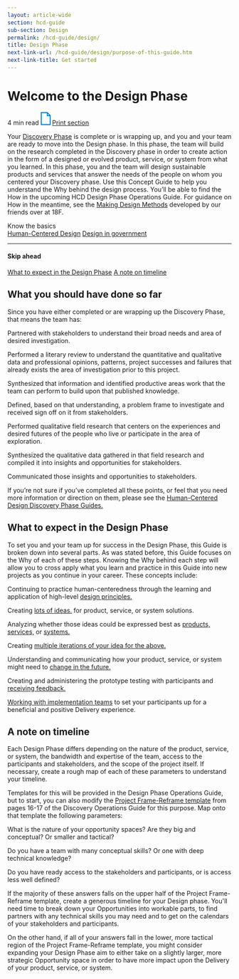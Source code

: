 ```yaml
---
layout: article-wide
section: hcd-guide
sub-section: Design
permalink: /hcd-guide/design/
title: Design Phase
next-link-url: /hcd-guide/design/purpose-of-this-guide.htm
next-link-title: Get started
---
```


<h1>Welcome to the Design Phase</h1>
<div class="usa-prose__hcd-guide__reading_print">
  <span class="usa-prose__hcd-guide__reading_time">4 min read</span>
  <a href="#" title="Print guide" class="usa-prose__hcd-guide__print_guide_img"><img src="/assets/img/lab/hcd-guide/design/print-guide.svg" width="22" height="29" alt="Print guide" /></a>
  <a href="#" title="Print guide" class="usa-prose__hcd-guide__print_guide">Print section</a>
</div>

<p>
  Your <a href="https://github.com/labopm/HCD-Guides" title="Discovery Phase" target="_blank" class="usa-prose__hcd-guide_print_not_visible">Discovery Phase</a> 
  is complete or is wrapping up, and you and your team are ready to move into the Design phase. 
  In this phase, the team will build on the research completed in the Discovery phase in 
  order to create action in the form of a designed or evolved product, service, or 
  system from what you learned. In this phase, you and the team will design sustainable 
  products and services   that answer the needs of the people on whom you centered your Discovery phase. 
  Use this Concept Guide to help you understand the Why behind the design process. 
  You&rsquo;ll be able to find the How in the upcoming HCD Design Phase Operations Guide. 
  For guidance on How in the meantime, see the 
  <a href="https://methods.18f.gov/make/" title="Making Design Methods" target="_blank" class="usa-prose__hcd-guide_print_not_visible">Making Design Methods</a> 
  developed by our friends over at 18F.
</p>
<div class="usa-prose__hcd-guide__know_the_basics">
  <div class="usa-prose__hcd-guide__know_header">
    Know the basics
  </div>
  <a href="#" title="Human-Centered Design">Human-Centered Design</a>
  <a href="#" title="Design in government">Design in government</a>
</div>
<div class="usa-prose__hcd-guide__skip_ahead usa-prose__hcd-guide__mobile_visible">
  <hr>
  <h4>Skip ahead</h4>
  <a href="#design-phase" title="What to expect in the Design Phase">What to expect in the Design Phase</a>
  <a href="#timeline" title="A note on timeline">A note on timeline</a>
</div>
<h2>What you should have done so far</h2>
<p>
  Since you have either completed or are wrapping up the Discovery Phase, that means the team has:
</p>
<div class="lab__bullet_points_columns lab__bullet_points_column_left">
  <p>
    Partnered with stakeholders to understand their broad needs and area 
    of desired investigation.
  </p>
  <p>
    Performed a literary review to understand the quantitative and qualitative data 
    and professional opinions, patterns, project successes and failures 
    that already exists the area of investigation prior to this project.
  </p>
  <p>
    Synthesized that information and identified productive areas work that the team can 
    perform to build upon that published knowledge.
  </p>  
</div>
<div class="lab__bullet_points_columns lab__bullet_points_column_right">
  <p>
    Defined, based on that understanding, a problem frame to investigate and 
    received sign off on it from stakeholders.
  </p>
  <p>
    Performed qualitative field research that centers on the experiences 
    and desired futures of the people who live or participate in the area 
    of exploration.
  </p>
  <p>
    Synthesized the qualitative data gathered in that field research and 
    compiled it into insights and opportunities for stakeholders.
  </p>
  <p>
    Communicated those insights and opportunities to stakeholders.
  </p>
</div>
<div class="lab__clear_spacer"></div>
<p>
  If you&rsquo;re not sure if you&rsquo;ve completed all these points, or feel that you need 
  more information or direction on them, please see the 
  <a href="https://github.com/labopm/HCD-Guides" title="Human-Centered Design Discovery Phase Guides" target="_blank" class="usa-prose__hcd-guide_print_not_visible">Human-Centered Design Discovery Phase Guides.</a>
</p>
<h2 id="design-phase">What to expect in the Design Phase</h2>
<p>
  To set you and your team up for success in the Design Phase, this Guide 
  is broken down into several parts. As was stated before, this Guide 
  focuses on the Why of each of these steps. Knowing the Why behind each 
  step will allow you to cross apply what you learn and practice in this 
  Guide into new projects as you continue in your career. These concepts include:
</p>
<div class="lab__bullet_points_columns lab__bullet_points_column_left">
  <p>
    Continuing to practice human-centeredness through the learning 
    and application of high-level 
    <a href="{{ site.baseurl }}/design/design-phase-principles.htm" title="design principles">design principles.</a>
  </p>
  <p>
    Creating <a href="{{ site.baseurl }}/design/.htm" title="lots of ideas">lots of ideas.</a> 
    for product, service, or system solutions.
  </p>
  <p>
    Analyzing whether those ideas could be expressed best as 
    <a href="{{ site.baseurl }}/design/products.htm" title="products">products,</a>  
    <a href="{{ site.baseurl }}/design/services.htm" title="services">services,</a> 
    or 
    <a href="{{ site.baseurl }}/design/systems.htm" title="systems">systems.</a>
  </p>
  <p>
    Creating 
    <a href="{{ site.baseurl }}/design/iteration.htm" title="multiple iterations of your idea for the above">multiple iterations of your idea for the above.</a>
  </p>  
</div>

<div class="lab__bullet_points_columns lab__bullet_points_column_right">
  <p>
    Understanding and communicating how your product, service, or system might need to 
    <a href="{{ site.baseurl }}/design/design-for-change.htm" title="change in the future">change in the future.</a>
    
  </p>
  <p>
    Creating and administering the prototype testing with participants and 
    <a href="{{ site.baseurl }}/design/feedback.htm" title="receiving feedback">receiving feedback.</a>    
  </p>
  <p>
    <a href="{{ site.baseurl }}/design/design-and-implentation.htm#" title="Working with implementation teams">Working with implementation teams</a> 
    to set your participants up for a beneficial and positive Delivery experience.
  </p>
</div>
<div class="lab__clear_spacer"></div>

<h2 id="timeline">A note on timeline</h2>
<p>
  Each Design Phase differs depending on the nature of the product, service, or system, 
  the bandwidth and expertise of the team, access to the participants and stakeholders, 
  and the scope of the project itself. If necessary, create a rough map of each 
  of these parameters to understand your timeline.
</p>

<p>
  Templates for this will be provided in the Design Phase Operations Guide, but to start, 
  you can also modify the 
  <a href="https://github.com/labopm/HCD-Guides/blob/master/HCD_Ops_Guide_v12_spreads.pd" target="_blank" title="Project Frame-Reframe template" class="usa-prose__hcd-guide_print_not_visible">Project Frame-Reframe template</a> 
  from pages 16-17 of the Discovery Operations Guide for this purpose. Map onto that template the following parameters:
</p>

<div class="lab__bullet_points_columns lab__bullet_points_column_fullwidth">
  <p>
    What is the nature of your opportunity spaces? Are they big and conceptual? 
    Or smaller and tactical?
  </p>

  <p>
    Do you have a team with many conceptual skills? Or one with deep 
    technical knowledge?
  </p>

  <p>
    Do you have ready access to the stakeholders and participants, 
    or is access less well defined?
  </p>
</div>

<p>
  If the majority of these answers falls on the upper half of the Project Frame-Reframe template, 
  create a generous timeline for your Design phase. You'll need time to break down your 
  Opportunities into workable parts, to find partners with any technical skills you may 
  need and to get on the calendars of your stakeholders and participants.
</p>

<p>
  On the other hand, if all of your answers fall in the lower, more tactical region of the 
  Project Frame-Reframe template, you might consider expanding your Design Phase aim 
  to either take on a slightly larger, more strategic Opportunity space in order 
  to have more impact upon the Delivery of your product, service, or system.
</p>
